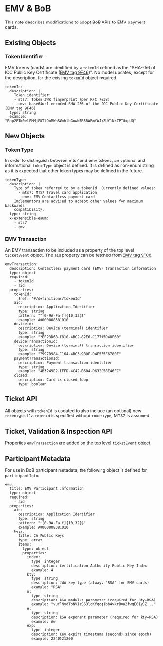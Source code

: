 # EMV & BoB

This note describes modifications to adopt BoB APIs to EMV payment cards.


## Existing Objects

### Token Identifier

EMV tokens (cards) are identified by a `tokenId` defined as the "SHA-256 of ICC Public Key Certificate ([EMV tag 9F46](https://emvlab.org/emvtags/show/t9F46/))". No model updates, except for the description, for the existing `tokenId` object required.

    tokenId:
      description: |
        Token identifier:
        - mts7: Token JWK fingerprint (per RFC 7638)
        - emv: base64url-encoded SHA-256 of the ICC Public Key Certificate (EMV tag 9F46)
      type: string
      example: "Rnp2RTk0elFMMjFRTl9uMWhSWmhlbGowNFR5RWRmYWJyZUY1NkZPTUxpUQ"


## New Objects

### Token Type

In order to distinguish between mts7 and emv tokens, an optional and informational `tokenType` object is defined. It is defined as non-enum string as it is expected that other token types may be defined in the future.

    tokenType:
      description: |
        Type of token referred to by a tokenId. Currently defined values:
          - mts7: MTS7 Travel card application
          - emv: EMV Contactless payment card
        Implementors are advised to accept other values for maximum backwards
        compatibility.
      type: string
      x-extensible-enum:
        - mts7
        - emv


### EMV Transaction

An EMV transaction to be included as a property of the top level `ticketEvent` object. The `aid` property can be fetched from [EMV tag 9F06](https://emvlab.org/emvtags/show/t9F06/).

    emvTransaction:
      description: Contactless payment card (EMV) transaction information
      type: object
      required:
        - tokenId
        - aid
      properties:
        tokenId:
          $ref: '#/definitions/tokenId'
        aid:
          description: Application Identifier
          type: string
          pattern: "^[0-9A-Fa-f]{10,32}$"
          example: A0000008381010
        deviceId:
          description: Device (terminal) identifier
          type: string
          example: "2EF23D68-F810-4BC2-82E6-C17795D48F60"
        deviceTransactionId:
          description: Device (terminal) transaction identifier
          type: string
          example: "7997D984-7164-4BC3-9B0F-D4F575F6780F"
        paymentTransactionId:
          description: Payment transaction identifier
          type: string
          example: "4B3249E2-EFFD-4C42-B604-D632C58E46FC"
        closed:
          description: Card is closed loop
          type: boolean


## Ticket API

All objects with `tokenId` is updated to also include (an optional) new `tokenType`. If a `tokenId` is specified without `tokenType`, MTS7 is assumed.


## Ticket, Validation & Inspection API

Properties `emvTransaction` are added on the top level `ticketEvent` object.


## Participant Metadata

For use in BoB participant metadata, the following object is defined for `participantInfo`:

    emv:
      title: EMV Participant Information
      type: object
      required:
        - aid
      properties:
        aid:
          description: Application Identifier
          type: string
          pattern: "^[0-9A-Fa-f]{10,32}$"
          example: A0000008381010
        keys:
          title: CA Public Keys
          type: array
          items:
            type: object
            properties:
              index:
                type: integer
                description: Certification Authority Public Key Index
                example: 4
              kty:
                type: string
                description: JWA key type (always "RSA" for EMV cards)
                example: "RSA"
              n:
                type: string
                description: RSA modulus parameter (required for kty=RSA)
                example: "vuYlNydToNVIeSS3lcKfqoq1bb4vkrB0a2fwqE0IyJZ..."
              e:
                type: string
                description: RSA exponent parameter (required for kty=RSA)
                example: Aw
              exp:
                type: integer
                description: Key expire timestamp (seconds since epoch)
                example: 2240521200
